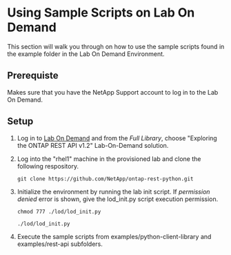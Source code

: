 # Using Sample Scripts on Lab On Demand

This section will walk you through on how to use the sample scripts found in the example folder in the Lab On Demand Environment.

## Prerequiste

Makes sure that you have the NetApp Support account to log in to the Lab On Demand. 

## Setup

1. Log in to [Lab On Demand](https://labondemand.netapp.com/catalog) and from the *Full Library*, choose "Exploring the ONTAP REST API v1.2" Lab-On-Demand solution.

2. Log into the "rhel1" machine in the provisioned lab and clone the following respository.

   `git clone https://github.com/NetApp/ontap-rest-python.git`

3. Initialize the environment by running the lab init script. If *permission denied* error is shown, give the lod_init.py script execution permission.  

   `chmod 777 ./lod/lod_init.py`

   `./lod/lod_init.py`

4. Execute the sample scripts from examples/python-client-library and examples/rest-api subfolders.
